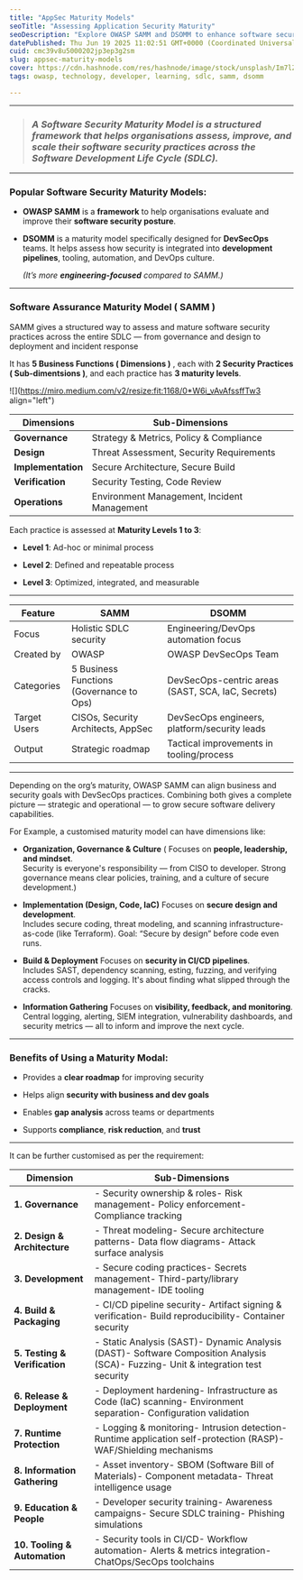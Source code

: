 ```yaml
---
title: "AppSec Maturity Models"
seoTitle: "Assessing Application Security Maturity"
seoDescription: "Explore OWASP SAMM and DSOMM to enhance software security in SDLC and DevOps"
datePublished: Thu Jun 19 2025 11:02:51 GMT+0000 (Coordinated Universal Time)
cuid: cmc39v8u5000202jp3ep3g2sm
slug: appsec-maturity-models
cover: https://cdn.hashnode.com/res/hashnode/image/stock/unsplash/Im7lZjxeLhg/upload/e46fe63c22714c0af83f9cd2a90d5e3e.jpeg
tags: owasp, technology, developer, learning, sdlc, samm, dsomm

---
```


---

> ### *A Software Security Maturity Model is a structured framework that helps organisations assess, improve, and scale their software security practices across the Software Development Life Cycle (SDLC).*

---

### Popular Software Security Maturity Models:

* **OWASP SAMM** is a **framework** to help organisations evaluate and improve their **software security posture**.
    
* **DSOMM** is a maturity model specifically designed for **DevSecOps** teams. It helps assess how security is integrated into **development pipelines**, tooling, automation, and DevOps culture.
    
    *(It’s more* ***engineering-focused*** *compared to SAMM.)*
    

---

### Software Assurance Maturity Model ( SAMM )

SAMM gives a structured way to assess and mature software security practices across the entire SDLC — from governance and design to deployment and incident response

It has **5 Business Functions ( Dimensions )** , each with **2 Security Practices ( Sub-dimentsions )**, and each practice has **3 maturity levels**.

![](https://miro.medium.com/v2/resize:fit:1168/0*W6i_vAvAfssffTw3 align="left")

| Dimensions | Sub-Dimensions |
| --- | --- |
| **Governance** | Strategy & Metrics, Policy & Compliance |
| **Design** | Threat Assessment, Security Requirements |
| **Implementation** | Secure Architecture, Secure Build |
| **Verification** | Security Testing, Code Review |
| **Operations** | Environment Management, Incident Management |

Each practice is assessed at **Maturity Levels 1 to 3**:

* **Level 1**: Ad-hoc or minimal process
    
* **Level 2**: Defined and repeatable process
    
* **Level 3**: Optimized, integrated, and measurable
    

---

| Feature | **SAMM** | **DSOMM** |
| --- | --- | --- |
| Focus | Holistic SDLC security | Engineering/DevOps automation focus |
| Created by | OWASP | OWASP DevSecOps Team |
| Categories | 5 Business Functions (Governance to Ops) | DevSecOps-centric areas (SAST, SCA, IaC, Secrets) |
| Target Users | CISOs, Security Architects, AppSec | DevSecOps engineers, platform/security leads |
| Output | Strategic roadmap | Tactical improvements in tooling/process |

---

Depending on the org’s maturity, OWASP SAMM can align business and security goals with DevSecOps practices. Combining both gives a complete picture — strategic and operational — to grow secure software delivery capabilities.

For Example, a customised maturity model can have dimensions like:

* **Organization, Governance & Culture** ( Focuses on **people, leadership, and mindset**.  
    Security is everyone's responsibility — from CISO to developer. Strong governance means clear policies, training, and a culture of secure development.)
    
* **Implementation (Design, Code, IaC)** Focuses on **secure design and development**.  
    Includes secure coding, threat modeling, and scanning infrastructure-as-code (like Terraform). Goal: “Secure by design” before code even runs.
    
* **Build & Deployment** Focuses on **security in CI/CD pipelines**.  
    Includes SAST, dependency scanning, esting, fuzzing, and verifying access controls and logging. It's about finding what slipped through the cracks.
    
* **Information Gathering** Focuses on **visibility, feedback, and monitoring**.  
    Central logging, alerting, SIEM integration, vulnerability dashboards, and security metrics — all to inform and improve the next cycle.
    

---

### Benefits of Using a Maturity Modal:

* Provides a **clear roadmap** for improving security
    
* Helps align **security with business and dev goals**
    
* Enables **gap analysis** across teams or departments
    
* Supports **compliance**, **risk reduction**, and **trust**
    

---

It can be further customised as per the requirement:

| **Dimension** | **Sub-Dimensions** |
| --- | --- |
| **1\. Governance** | \- Security ownership & roles- Risk management- Policy enforcement- Compliance tracking |
| **2\. Design & Architecture** | \- Threat modeling- Secure architecture patterns- Data flow diagrams- Attack surface analysis |
| **3\. Development** | \- Secure coding practices- Secrets management- Third-party/library management- IDE tooling |
| **4\. Build & Packaging** | \- CI/CD pipeline security- Artifact signing & verification- Build reproducibility- Container security |
| **5\. Testing & Verification** | \- Static Analysis (SAST)- Dynamic Analysis (DAST)- Software Composition Analysis (SCA)- Fuzzing- Unit & integration test security |
| **6\. Release & Deployment** | \- Deployment hardening- Infrastructure as Code (IaC) scanning- Environment separation- Configuration validation |
| **7\. Runtime Protection** | \- Logging & monitoring- Intrusion detection- Runtime application self-protection (RASP)- WAF/Shielding mechanisms |
| **8\. Information Gathering** | \- Asset inventory- SBOM (Software Bill of Materials)- Component metadata- Threat intelligence usage |
| **9\. Education & People** | \- Developer security training- Awareness campaigns- Secure SDLC training- Phishing simulations |
| **10\. Tooling & Automation** | \- Security tools in CI/CD- Workflow automation- Alerts & metrics integration- ChatOps/SecOps toolchains |